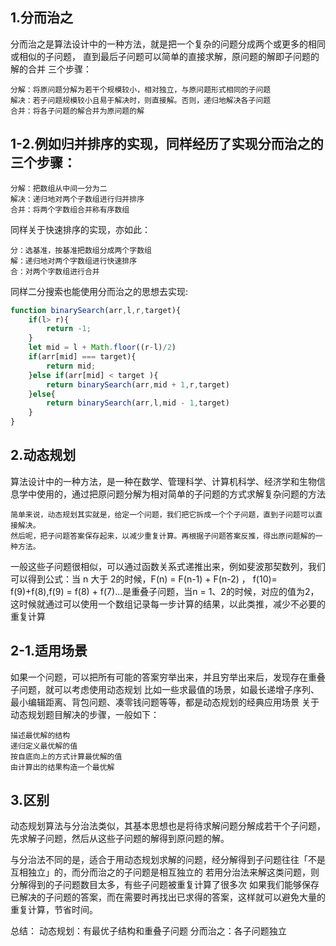 ## 1.分而治之
分而治之是算法设计中的一种方法，就是把一个复杂的问题分成两个或更多的相同或相似的子问题，
直到最后子问题可以简单的直接求解，原问题的解即子问题的解的合并
三个步骤：
```
分解：将原问题分解为若干个规模较小，相对独立，与原问题形式相同的子问题
解决：若子问题规模较小且易于解决时，则直接解。否则，递归地解决各子问题
合并：将各子问题的解合并为原问题的解
```
## 1-2.例如归并排序的实现，同样经历了实现分而治之的三个步骤：
```
分解：把数组从中间一分为二
解决：递归地对两个子数组进行归并排序
合并：将两个字数组合并称有序数组
```
同样关于快速排序的实现，亦如此：
```
分：选基准，按基准把数组分成两个字数组
解：递归地对两个字数组进行快速排序
合：对两个字数组进行合并
```
同样二分搜索也能使用分而治之的思想去实现:
```js
function binarySearch(arr,l,r,target){
    if(l> r){
        return -1;
    }
    let mid = l + Math.floor((r-l)/2)
    if(arr[mid] === target){
        return mid;
    }else if(arr[mid] < target ){
        return binarySearch(arr,mid + 1,r,target)
    }else{
        return binarySearch(arr,l,mid - 1,target)
    }
}
```

## 2.动态规划
算法设计中的一种方法，是一种在数学、管理科学、计算机科学、经济学和生物信息学中使用的，通过把原问题分解为相对简单的子问题的方式求解复杂问题的方法
```
简单来说，动态规划其实就是，给定一个问题，我们把它拆成一个个子问题，直到子问题可以直接解决。
然后呢，把子问题答案保存起来，以减少重复计算。再根据子问题答案反推，得出原问题解的一种方法。
```
一般这些子问题很相似，可以通过函数关系式递推出来，例如斐波那契数列，我们可以得到公式：当 n 大于 2的时候，F(n) = F(n-1) + F(n-2) ，
f(10)= f(9)+f(8),f(9) = f(8) + f(7)...是重叠子问题，当n = 1、2的时候，对应的值为2，这时候就通过可以使用一个数组记录每一步计算的结果，以此类推，减少不必要的重复计算

## 2-1.适用场景
如果一个问题，可以把所有可能的答案穷举出来，并且穷举出来后，发现存在重叠子问题，就可以考虑使用动态规划
比如一些求最值的场景，如最长递增子序列、最小编辑距离、背包问题、凑零钱问题等等，都是动态规划的经典应用场景
关于动态规划题目解决的步骤，一般如下：
```
描述最优解的结构
递归定义最优解的值
按自底向上的方式计算最优解的值
由计算出的结果构造一个最优解
```
## 3.区别
动态规划算法与分治法类似，其基本思想也是将待求解问题分解成若干个子问题，先求解子问题，然后从这些子问题的解得到原问题的解。

与分治法不同的是，适合于用动态规划求解的问题，经分解得到子问题往往「不是互相独立」的，而分而治之的子问题是相互独立的
若用分治法来解这类问题，则分解得到的子问题数目太多，有些子问题被重复计算了很多次
如果我们能够保存已解决的子问题的答案，而在需要时再找出已求得的答案，这样就可以避免大量的重复计算，节省时间。

总结：
动态规划：有最优子结构和重叠子问题
分而治之：各子问题独立

